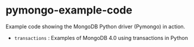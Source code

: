 # pymongo-example-code

Example code showing the MongoDB Python driver (Pymongo) in action.

* ```transactions``` : Examples of MongoDB 4.0 using transactions in Python
